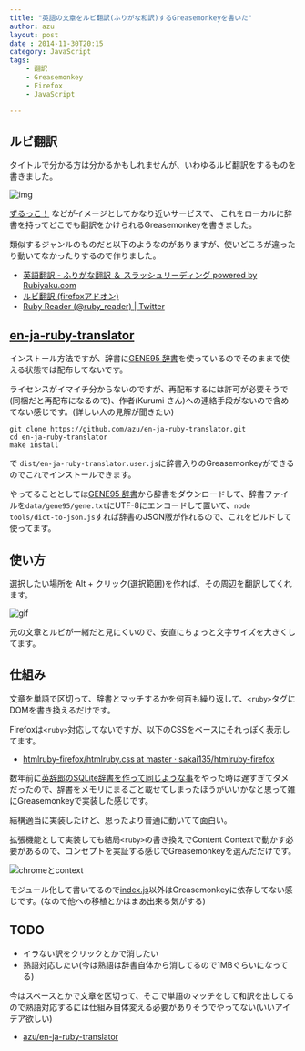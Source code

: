 ```yaml
---
title: "英語の文章をルビ翻訳(ふりがな和訳)するGreasemonkeyを書いた"
author: azu
layout: post
date : 2014-11-30T20:15
category: JavaScript
tags:
    - 翻訳
    - Greasemonkey
    - Firefox
    - JavaScript

---
```


## ルビ翻訳

タイトルで分かる方は分かるかもしれませんが、いわゆるルビ翻訳をするものを書きました。

![img](http://efcl.info/wp-content/uploads/2014/11/30-1417346468.png)

[ずるっこ！](http://zurukko.jp/ "ずるっこ！") などがイメージとしてかなり近いサービスで、
これをローカルに辞書を持ってどこでも翻訳をかけられるGreasemonkeyを書きました。

類似するジャンルのものだと以下のようなのがありますが、使いどころが違ったり動いてなかったりするので作りました。

- [英語翻訳 - ふりがな翻訳 ＆ スラッシュリーディング powered by Rubiyaku.com](http://rubiyaku.com/)
- [ルビ翻訳 (firefoxアドオン)](http://www.kenmaz.net/translator/)
- [Ruby Reader (@ruby_reader) | Twitter](https://twitter.com/ruby_reader)

## [en-ja-ruby-translator](https://github.com/azu/en-ja-ruby-translator "azu/en-ja-ruby-translator")

インストール方法ですが、辞書に[GENE95 辞書](http://www.namazu.org/~tsuchiya/sdic/data/gene.html "GENE95 辞書")を使っているのでそのままで使える状態では配布してないです。

ライセンスがイマイチ分からないのですが、再配布するには許可が必要そうで(同梱だと再配布になるので)、作者(Kurumi さん)への連絡手段がないので含めてない感じです。(詳しい人の見解が聞きたい)

```
git clone https://github.com/azu/en-ja-ruby-translator.git
cd en-ja-ruby-translator
make install
```

で `dist/en-ja-ruby-translator.user.js`に辞書入りのGreasemonkeyができるのでこれでインストールできます。

やってることとしては[GENE95 辞書](http://www.namazu.org/~tsuchiya/sdic/data/gene.html "GENE95 辞書")から辞書をダウンロードして、辞書ファイルを`data/gene95/gene.txt`にUTF-8にエンコードして置いて、`node tools/dict-to-json.js`すれば辞書のJSON版が作れるので、これをビルドして使ってます。


## 使い方

選択したい場所を Alt + クリック(選択範囲)を作れば、その周辺を翻訳してくれます。

![gif](http://gyazo.com/530524cc50b541b85ae517904bd1b2e7.gif)

元の文章とルビが一緒だと見にくいので、安直にちょっと文字サイズを大きくしてます。

## 仕組み

文章を単語で区切って、辞書とマッチするかを何百も繰り返して、`<ruby>`タグにDOMを書き換えるだけです。

Firefoxは`<ruby>`対応してないですが、以下のCSSをベースにそれっぽく表示してます。

- [htmlruby-firefox/htmlruby.css at master · sakai135/htmlruby-firefox](https://github.com/sakai135/htmlruby-firefox/blob/master/data/styles/htmlruby.css "htmlruby-firefox/htmlruby.css at master · sakai135/htmlruby-firefox")

数年前に[英辞郎のSQLite辞書を作って同じような事](https://github.com/azu/JetpackSDK/tree/master/eijiro-ruby-reader "JetpackSDK/eijiro-ruby-reader at master · azu/JetpackSDK")をやった時は遅すぎてダメだったので、辞書をメモリにまるごと載せてしまったほうがいいかなと思って雑にGreasemonkeyで実装した感じです。

結構適当に実装したけど、思ったより普通に動いてて面白い。

拡張機能として実装しても結局`<ruby>`の書き換えでContent Contextで動かす必要があるので、コンセプトを実証する感じでGreasemonkeyを選んだだけです。

![chromeとcontext](http://efcl.info/wp-content/uploads/2014/11/2014-11-30_20-37-45.png)

モジュール化して書いてるので[index.js](https://github.com/azu/en-ja-ruby-translator/blob/master/index.js "index.js")以外はGreasemonkeyに依存してない感じです。(なので他への移植とかはまあ出来る気がする)

## TODO

- イラない訳をクリックとかで消したい
- 熟語対応したい(今は熟語は辞書自体から消してるので1MBぐらいになってる)

今はスペースとかで文章を区切って、そこで単語のマッチをして和訳を出してるので熟語対応するには仕組み自体変える必要がありそうでやってない(いいアイデア欲しい)


- [azu/en-ja-ruby-translator](https://github.com/azu/en-ja-ruby-translator "azu/en-ja-ruby-translator")